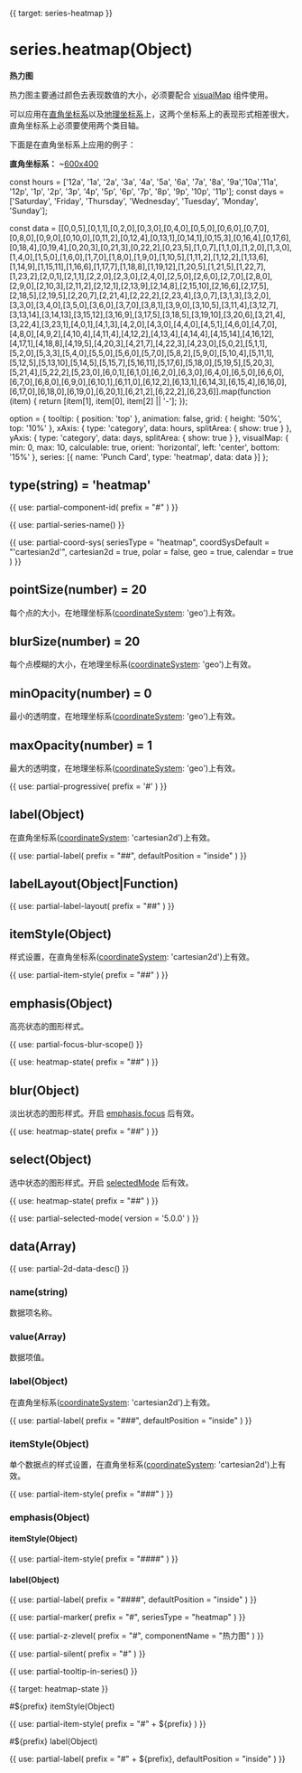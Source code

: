 
{{ target: series-heatmap }}

# series.heatmap(Object)

**热力图**

热力图主要通过颜色去表现数值的大小，必须要配合 [visualMap](~visualMap) 组件使用。

可以应用在[直角坐标系](~grid)以及[地理坐标系](~geo)上，这两个坐标系上的表现形式相差很大，直角坐标系上必须要使用两个类目轴。

下面是在直角坐标系上应用的例子：

**直角坐标系：**
~[600x400](${galleryViewPath}heatmap-cartesian&edit=1&reset=1)

<ExampleBaseOption name="heatmap" title="直角坐标系热力图" title-en="Heatmap on Cartesian">
const hours = ['12a', '1a', '2a', '3a', '4a', '5a', '6a',
        '7a', '8a', '9a','10a','11a',
        '12p', '1p', '2p', '3p', '4p', '5p',
        '6p', '7p', '8p', '9p', '10p', '11p'];
const days = ['Saturday', 'Friday', 'Thursday',
        'Wednesday', 'Tuesday', 'Monday', 'Sunday'];

const data = [[0,0,5],[0,1,1],[0,2,0],[0,3,0],[0,4,0],[0,5,0],[0,6,0],[0,7,0],[0,8,0],[0,9,0],[0,10,0],[0,11,2],[0,12,4],[0,13,1],[0,14,1],[0,15,3],[0,16,4],[0,17,6],[0,18,4],[0,19,4],[0,20,3],[0,21,3],[0,22,2],[0,23,5],[1,0,7],[1,1,0],[1,2,0],[1,3,0],[1,4,0],[1,5,0],[1,6,0],[1,7,0],[1,8,0],[1,9,0],[1,10,5],[1,11,2],[1,12,2],[1,13,6],[1,14,9],[1,15,11],[1,16,6],[1,17,7],[1,18,8],[1,19,12],[1,20,5],[1,21,5],[1,22,7],[1,23,2],[2,0,1],[2,1,1],[2,2,0],[2,3,0],[2,4,0],[2,5,0],[2,6,0],[2,7,0],[2,8,0],[2,9,0],[2,10,3],[2,11,2],[2,12,1],[2,13,9],[2,14,8],[2,15,10],[2,16,6],[2,17,5],[2,18,5],[2,19,5],[2,20,7],[2,21,4],[2,22,2],[2,23,4],[3,0,7],[3,1,3],[3,2,0],[3,3,0],[3,4,0],[3,5,0],[3,6,0],[3,7,0],[3,8,1],[3,9,0],[3,10,5],[3,11,4],[3,12,7],[3,13,14],[3,14,13],[3,15,12],[3,16,9],[3,17,5],[3,18,5],[3,19,10],[3,20,6],[3,21,4],[3,22,4],[3,23,1],[4,0,1],[4,1,3],[4,2,0],[4,3,0],[4,4,0],[4,5,1],[4,6,0],[4,7,0],[4,8,0],[4,9,2],[4,10,4],[4,11,4],[4,12,2],[4,13,4],[4,14,4],[4,15,14],[4,16,12],[4,17,1],[4,18,8],[4,19,5],[4,20,3],[4,21,7],[4,22,3],[4,23,0],[5,0,2],[5,1,1],[5,2,0],[5,3,3],[5,4,0],[5,5,0],[5,6,0],[5,7,0],[5,8,2],[5,9,0],[5,10,4],[5,11,1],[5,12,5],[5,13,10],[5,14,5],[5,15,7],[5,16,11],[5,17,6],[5,18,0],[5,19,5],[5,20,3],[5,21,4],[5,22,2],[5,23,0],[6,0,1],[6,1,0],[6,2,0],[6,3,0],[6,4,0],[6,5,0],[6,6,0],[6,7,0],[6,8,0],[6,9,0],[6,10,1],[6,11,0],[6,12,2],[6,13,1],[6,14,3],[6,15,4],[6,16,0],[6,17,0],[6,18,0],[6,19,0],[6,20,1],[6,21,2],[6,22,2],[6,23,6]].map(function (item) {
    return [item[1], item[0], item[2] || '-'];
});

option = {
    tooltip: {
        position: 'top'
    },
    animation: false,
    grid: {
        height: '50%',
        top: '10%'
    },
    xAxis: {
        type: 'category',
        data: hours,
        splitArea: {
            show: true
        }
    },
    yAxis: {
        type: 'category',
        data: days,
        splitArea: {
            show: true
        }
    },
    visualMap: {
        min: 0,
        max: 10,
        calculable: true,
        orient: 'horizontal',
        left: 'center',
        bottom: '15%'
    },
    series: [{
        name: 'Punch Card',
        type: 'heatmap',
        data: data
    }]
};
</ExampleBaseOption>

## type(string) = 'heatmap'

{{ use: partial-component-id(
    prefix = "#"
) }}

{{ use: partial-series-name() }}

{{ use: partial-coord-sys(
    seriesType = "heatmap",
    coordSysDefault = "'cartesian2d'",
    cartesian2d = true,
    polar = false,
    geo = true,
    calendar = true
) }}

## pointSize(number) = 20

每个点的大小，在地理坐标系([coordinateSystem](~series-heatmap.coordinateSystem): 'geo')上有效。

## blurSize(number) = 20

每个点模糊的大小，在地理坐标系([coordinateSystem](~series-heatmap.coordinateSystem): 'geo')上有效。

## minOpacity(number) = 0

最小的透明度，在地理坐标系([coordinateSystem](~series-heatmap.coordinateSystem): 'geo')上有效。

## maxOpacity(number) = 1

最大的透明度，在地理坐标系([coordinateSystem](~series-heatmap.coordinateSystem): 'geo')上有效。

{{ use: partial-progressive(
    prefix = '#'
) }}

## label(Object)

在直角坐标系([coordinateSystem](~series-heatmap.coordinateSystem): 'cartesian2d')上有效。

{{ use: partial-label(
    prefix = "##",
    defaultPosition = "inside"
) }}

## labelLayout(Object|Function)

{{ use: partial-label-layout(
    prefix = "##"
) }}

## itemStyle(Object)

样式设置，在直角坐标系([coordinateSystem](~series-heatmap.coordinateSystem): 'cartesian2d')上有效。

{{ use: partial-item-style(
    prefix = "##"
) }}

## emphasis(Object)

高亮状态的图形样式。

{{ use: partial-focus-blur-scope() }}

{{ use: heatmap-state(
    prefix = "##"
) }}

## blur(Object)

淡出状态的图形样式。开启 [emphasis.focus](~series-heatmap.emphasis.focus) 后有效。

{{ use: heatmap-state(
    prefix = "##"
) }}

## select(Object)

选中状态的图形样式。开启 [selectedMode](~series-heatmap.selectedMode) 后有效。

{{ use: heatmap-state(
    prefix = "##"
) }}

{{ use: partial-selected-mode(
    version = '5.0.0'
) }}

## data(Array)

{{ use: partial-2d-data-desc() }}

### name(string)

数据项名称。

### value(Array)

数据项值。

### label(Object)

在直角坐标系([coordinateSystem](~series-heatmap.coordinateSystem): 'cartesian2d')上有效。

{{ use: partial-label(
    prefix = "###",
    defaultPosition = "inside"
) }}

### itemStyle(Object)

单个数据点的样式设置，在直角坐标系([coordinateSystem](~series-heatmap.coordinateSystem): 'cartesian2d')上有效。

{{ use: partial-item-style(
    prefix = "###"
) }}

### emphasis(Object)

#### itemStyle(Object)

{{ use: partial-item-style(
    prefix = "####"
) }}

#### label(Object)

{{ use: partial-label(
    prefix = "####",
    defaultPosition = "inside"
) }}

{{ use: partial-marker(
    prefix = "#",
    seriesType = "heatmap"
) }}

{{ use: partial-z-zlevel(
    prefix = "#",
    componentName = "热力图"
) }}

{{ use: partial-silent(
    prefix = "#"
) }}

{{ use: partial-tooltip-in-series() }}

{{ target: heatmap-state }}

#${prefix} itemStyle(Object)

{{ use: partial-item-style(
    prefix = "#" + ${prefix}
) }}

#${prefix} label(Object)

{{ use: partial-label(
    prefix = "#" + ${prefix},
    defaultPosition = "inside"
) }}
